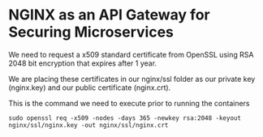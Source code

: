 # NGINX as an API Gateway for Securing Microservices

We need to request a x509 standard certificate from OpenSSL using RSA 2048 bit encryption that expires after 1 year. 

We are placing these certificates in our nginx/ssl folder as our private key (nginx.key) and our public certificate (nginx.crt).

This is the command we need to execute prior to running the containers

`sudo openssl req -x509 -nodes -days 365 -newkey rsa:2048 -keyout nginx/ssl/nginx.key -out nginx/ssl/nginx.crt`